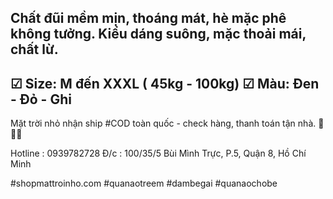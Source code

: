 Chất đũi mềm mịn, thoáng mát, hè mặc phê không tưởng.
Kiểu dáng suông, mặc thoải mái, chất lừ.
------------------------------------
☑ Size: M đến XXXL ( 45kg - 100kg) 
☑ Màu: Đen - Đỏ - Ghi 
------------------------------------
Mặt trời nhỏ nhận ship #COD toàn quốc - check hàng, thanh toán tận nhà.  🚚🚚🚚
 
Hotline : 0939782728 
Đ/c : 100/35/5 Bùi Mình Trực, P.5, Quận 8, Hồ Chí Minh

#shopmattroinho.com #quanaotreem #dambegai #quanaochobe